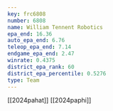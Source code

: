 ```yaml
---
key: frc6808
number: 6808
name: William Tennent Robotics
epa_end: 16.36
auto_epa_end: 6.76
teleop_epa_end: 7.14
endgame_epa_end: 2.47
winrate: 0.4375
district_epa_rank: 60
district_epa_percentile: 0.5276
type: Team
---
```

[[2024pahat]]
[[2024paphi]]
